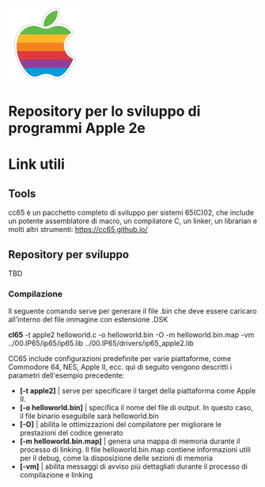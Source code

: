 
![logo](/00.ASSETS/images/apple-ii_logo.jpg)

# Repository per lo sviluppo di programmi Apple 2e

# Link utili

## Tools

cc65 è un pacchetto completo di sviluppo per sistemi 65(C)02, che include un potente assemblatore di macro, un compilatore C, un linker, un librarian e molti altri strumenti: https://cc65.github.io/

## Repository per sviluppo

TBD

### Compilazione

Il seguente comando serve per generare il file .bin che deve essere caricaro all'interno del file immagine con estensione .DSK

<b>cl65</b> -t apple2 helloworld.c -o helloworld.bin -O  -m helloworld.bin.map -vm ../00.IP65/ip65/ip65.lib ../00.IP65/drivers/ip65_apple2.lib

CC65 include configurazioni predefinite per varie piattaforme, come Commodore 64, NES, Apple II, ecc. qui di seguito vengono descritti i parametri dell'esempio precedente:

- <b>[-t apple2]</b> | serve per specificare il target della piattaforma come Apple II.
- <b>[-o helloworld.bin]</b>  | specifica il nome del file di output. In questo caso, il file binario eseguibile sarà helloworld.bin
- <b>[-O]</b>  | abilita le ottimizzazioni del compilatore per migliorare le prestazioni del codice generato
- <b>[-m helloworld.bin.map]</b>  | genera una mappa di memoria durante il processo di linking. Il file helloworld.bin.map contiene informazioni utili per il debug, come la disposizione delle sezioni di memoria
- <b>[-vm]</b>  | abilita messaggi di avviso più dettagliati durante il processo di compilazione e linking